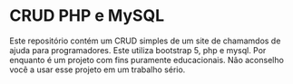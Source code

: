 # CRUD PHP e MySQL
Este repositório contém um CRUD simples de um site de chamamdos de ajuda para programadores.
Este utiliza bootstrap 5, php e mysql.
Por enquanto é um projeto com fins puramente educacionais.
Não aconselho você a usar esse projeto em um trabalho sério.
